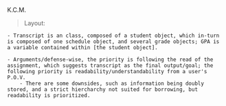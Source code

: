 K.C.M.

> Layout:

    - Transcript is an class, composed of a student object, which in-turn is composed of one schedule object, and several grade objects; GPA is a variable contained within [the student object].

    - Arguments/defense-wise, the priority is following the read of the assignment, which suggests transcript as the final output/goal; the following priority is readability/understandability from a user's P.O.V.
        - There are some downsides, such as information being doubly stored, and a strict hiercharchy not suited for borrowing, but readability is prioritized.

